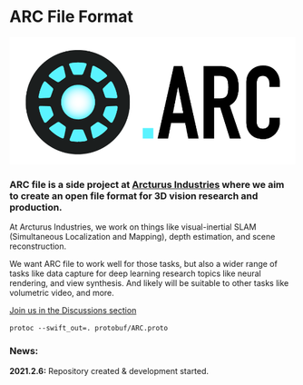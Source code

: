 # ARC File Format

![Logo](doc/resources/arc-logo-900x400.png)

### ARC file is a side project at [Arcturus Industries](https://arcturus.industries/) where we aim to create an open file format for 3D vision research and production.

At Arcturus Industries, we work on things like visual-inertial SLAM (Simultaneous Localization and Mapping), depth estimation, and scene reconstruction. 

We want ARC file to work well for those tasks, but also a wider range of tasks like data capture for deep learning research topics like neural rendering, and view synthesis. And likely will be suitable to other tasks like volumetric video, and more.

[Join us in the Discussions section](https://github.com/arcturus-industries/arcfile/discussions/1)


```
protoc --swift_out=. protobuf/ARC.proto 
```


### News:

**2021.2.6:** Repository created & development started.



